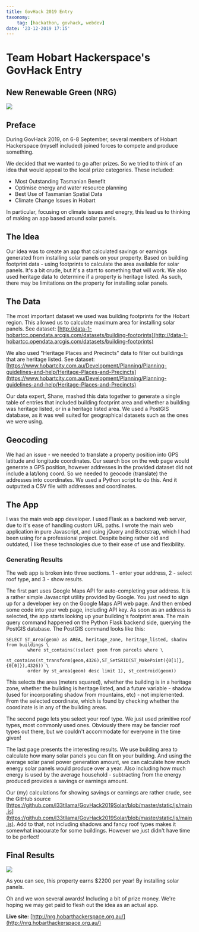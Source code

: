 ```yaml
---
title: GovHack 2019 Entry
taxonomy:
	tag: [hackathon, govhack, webdev]
date: '23-12-2019 17:15'
---
```


# Team Hobart Hackerspace's GovHack Entry
## New Renewable Green (NRG)

![](app-screenshot-small-crop.png)

## Preface

During GovHack 2019, on 6-8 September, several members of Hobart Hackerspace (myself included) joined forces to compete and produce something.

We decided that we wanted to go after prizes. So we tried to think of an idea that would appeal to the local prize categories. These included:
* Most Outstanding Tasmanian Benefit
* Optimise energy and water resource planning
* Best Use of Tasmanian Spatial Data
* Climate Change Issues in Hobart

In particular, focusing on climate issues and enegry, this lead us to thinking of making an app based around solar panels.

## The Idea

Our idea was to create an app that calculated savings or earnings generated from installing solar panels on your property. Based on building footprint data - using footprints to calculate the area available for solar panels. It's a bit crude, but it's a start to something that will work. We also used heritage data to determine if a property is heritage listed. As such, there may be limitations on the property for installing solar panels.

## The Data

The most important dataset we used was building footprints for the Hobart region. This allowed us to calculate maximum area for installing solar panels.  See dataset: [http://data-1-hobartcc.opendata.arcgis.com/datasets/building-footprints](http://data-1-hobartcc.opendata.arcgis.com/datasets/building-footprints)

We also used "Heritage Places and Precincts" data to filter out buildings that are heritage listed. See dataset: [https://www.hobartcity.com.au/Development/Planning/Planning-guidelines-and-help/Heritage-Places-and-Precincts](https://www.hobartcity.com.au/Development/Planning/Planning-guidelines-and-help/Heritage-Places-and-Precincts)

Our data expert, Shane, mashed this data together to generate a single table of entries that included building footprint area and whether a building was heritage listed, or in a heritage listed area. We used a PostGIS database, as it was well suited for geographical datasets such as the ones we were using.

## Geocoding

We had an issue - we needed to translate a property position into GPS latitude and longitude coordinates. Our search box on the web page would generate a GPS position, however addresses in the provided dataset did not include a lat/long coord. So we needed to geocode (translate) the addresses into coordinates. We used a Python script to do this. And it outputted a CSV file with addresses and coordinates.

## The App

I was the main web app developer. I used Flask as a backend web server, due to it's ease of handling custom URL paths. I wrote the main web application in pure Javascript, and using jQuery and Bootstrap, which I had been using for a professional project. Despite being rather old and outdated, I like these technologies due to their ease of use and flexibility. 

### Generating Results

The web app is broken into three sections. 1 - enter your address, 2 - select roof type, and 3 - show results.

The first part uses Google Maps API for auto-completing your address. It is a rather simple Javascript utility provided by Google. You just need to sign up for a developer key on the Google Maps API web page. And then embed some code into your web page, including API key. As soon as an address is selected, the app starts looking up your building's footprint area. The main query command happened on the Python Flask backend side, querying the PostGIS database. The PostGIS command looks like this:

```mysql
SELECT ST_Area(geom) as AREA, heritage_zone, heritage_listed, shadow from buildings \
        where st_contains((select geom from parcels where \
        st_contains(st_transform(geom,4326),ST_SetSRID(ST_MakePoint({0[1]},{0[0]}),4326)) \
        order by st_area(geom) desc limit 1), st_centroid(geom))
```

This selects the area (meters squared), whether the building is in a heritage zone, whether the building is heritage listed, and a future variable - shadow (used for incorporating shadow from mountains, etc) - not implemented. From the selected coordinate, which is found by checking whether the coordinate is in any of the building areas.

The second page lets you select your roof type. We just used primitive roof types, most commonly used ones. Obviously there may be fancier roof types out there, but we couldn't accommodate for everyone in the time given!

The last page presents the interesting results. We use building area to calculate how many solar panels you can fit on your building. And using the average solar panel power generation amount, we can calculate how much energy solar panels would produce over a year. Also including how much energy is used by the average household - subtracting from the energy produced provides a savings or earnings amount.

Our (my) calculations for showing savings or earnings are rather crude, see the GitHub source [https://github.com/l33tllama/GovHack2019Solar/blob/master/static/js/main.js](https://github.com/l33tllama/GovHack2019Solar/blob/master/static/js/main.js). Add to that, not including shadows and fancy roof types makes it somewhat inaccurate for some buildings. However we just didn't have time to be perfect!

## Final Results

![](results-small.png)

As you can see, this property earns $2200 per year! By installing solar panels.

Oh and we won several awards! Including a bit of prize money. We're hoping we may get paid to flesh out the idea as an actual app.

**Live site:** [http://nrg.hobarthackerspace.org.au/](http://nrg.hobarthackerspace.org.au/)
